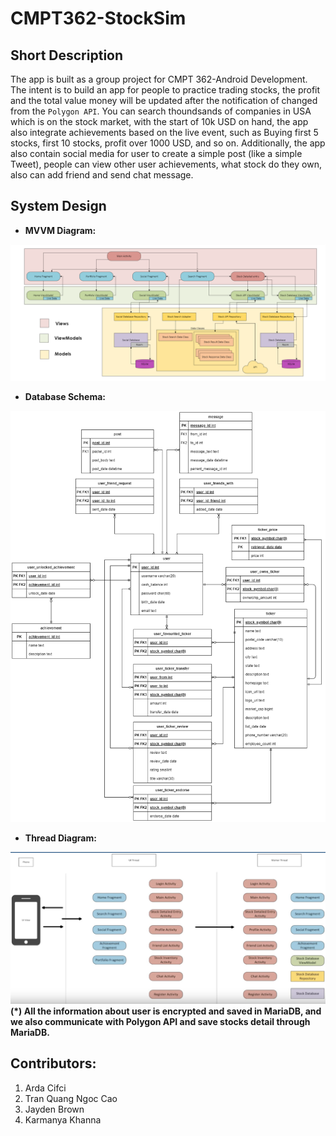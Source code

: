 # CMPT362-StockSim
## Short Description
The app is built as a group project for CMPT 362-Android Development. The intent is to build an app for people to practice trading stocks,
the profit and the total value money will be updated after the notification of changed from the `Polygon API`. You can search thoundsands of companies in USA which is on the stock market,
with the start of 10k USD on hand, the app also integrate achievements based on the live event, such as Buying first 5 stocks, first 10 stocks, profit over 1000 USD, and so on.
Additionally, the app also contain social media for user to create a simple post (like a simple Tweet), people can view other user achievements, what stock do they own, also can add friend and send chat message.
## System Design
* **MVVM Diagram:**

![MVVM Diagram](MVVMDiagram.png)

* **Database Schema:**

![Database Schema](DatabaseSchema.png)

* **Thread Diagram:**

![Thread Diagram](ThreadDiagram.png)
**(*) All the information about user is encrypted and saved in MariaDB, and we also communicate with Polygon API and save stocks detail through MariaDB.**




## Contributors:
1. Arda Cifci
2. Tran Quang Ngoc Cao
3. Jayden Brown
4. Karmanya Khanna
